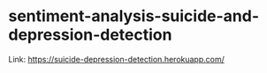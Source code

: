 # sentiment-analysis-suicide-and-depression-detection

Link: https://suicide-depression-detection.herokuapp.com/
